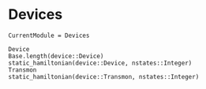 # Devices
```@meta
CurrentModule = Devices
```

```@docs
Device
Base.length(device::Device)
static_hamiltonian(device::Device, nstates::Integer)
Transmon
static_hamiltonian(device::Transmon, nstates::Integer)
```
